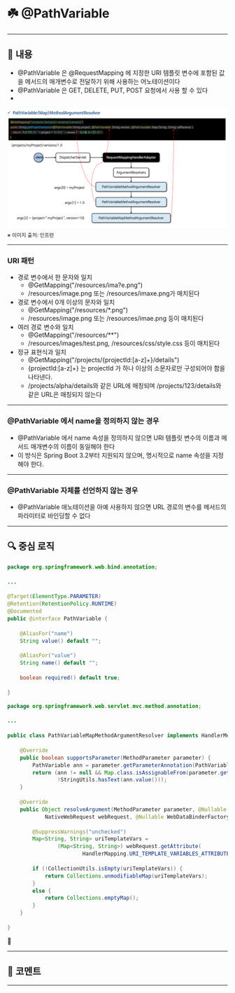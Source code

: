 # ☘️ @PathVariable

---

## 📖 내용

- @PathVariable 은 @RequestMapping 에 지정한 URI 템플릿 변수에 포함된 값을 메서드의 매개변수로 전달하기 위해 사용하는 어노테이션이다
- @PathVariable 은 GET, DELETE, PUT, POST 요청에서 사용 할 수 있다
- 
![image_1.png](image_1.png)
<sub>※ 이미지 출처: 인프런</sub>

---

### URI 패턴
- 경로 변수에서 한 문자와 일치
  - @GetMapping("/resources/ima?e.png")
  - /resources/image.png 또는 /resources/imaxe.png가 매치된다
- 경로 변수에서 0개 이상의 문자와 일치
  - @GetMapping("/resources/*.png")
  - /resources/image.png 또는 /resources/imae.png 등이 매치된다
- 여러 경로 변수와 일치
  - @GetMapping("/resources/**")
  - /resources/images/test.png, /resources/css/style.css 등이 매치된다
- 정규 표현식과 일치
  - @GetMapping("/projects/{projectId:[a-z]+}/details")
  - {projectId:[a-z]+} 는 projectId 가 하나 이상의 소문자로만 구성되어야 함을 나타낸다.
  - /projects/alpha/details와 같은 URL에 매칭되며 /projects/123/details와 같은 URL은 매칭되지 않는다

---

### @PathVariable 에서 name을 정의하지 않는 경우
- @PathVariable 에서 name 속성을 정의하지 않으면 URI 템플릿 변수의 이름과 메서드 매개변수의 이름이 동일해야 한다
- 이 방식은 Spring Boot 3.2부터 지원되지 않으며, 명시적으로 name 속성을 지정해야 한다.

---

### @PathVariable 자체를 선언하지 않는 경우
- @PathVariable 애노테이션을 아예 사용하지 않으면 URL 경로의 변수를 메서드의 파라미터로 바인딩할 수 없다

---

## 🔍 중심 로직

```java
package org.springframework.web.bind.annotation;

...

@Target(ElementType.PARAMETER)
@Retention(RetentionPolicy.RUNTIME)
@Documented
public @interface PathVariable {

	@AliasFor("name")
	String value() default "";

	@AliasFor("value")
	String name() default "";

	boolean required() default true;

}
```

```java
package org.springframework.web.servlet.mvc.method.annotation;

...

public class PathVariableMapMethodArgumentResolver implements HandlerMethodArgumentResolver {

	@Override
	public boolean supportsParameter(MethodParameter parameter) {
		PathVariable ann = parameter.getParameterAnnotation(PathVariable.class);
		return (ann != null && Map.class.isAssignableFrom(parameter.getParameterType()) &&
				!StringUtils.hasText(ann.value()));
	}
    
	@Override
	public Object resolveArgument(MethodParameter parameter, @Nullable ModelAndViewContainer mavContainer,
			NativeWebRequest webRequest, @Nullable WebDataBinderFactory binderFactory) throws Exception {

		@SuppressWarnings("unchecked")
		Map<String, String> uriTemplateVars =
				(Map<String, String>) webRequest.getAttribute(
						HandlerMapping.URI_TEMPLATE_VARIABLES_ATTRIBUTE, RequestAttributes.SCOPE_REQUEST);

		if (!CollectionUtils.isEmpty(uriTemplateVars)) {
			return Collections.unmodifiableMap(uriTemplateVars);
		}
		else {
			return Collections.emptyMap();
		}
	}

}
```

📌

---

## 💬 코멘트

---

